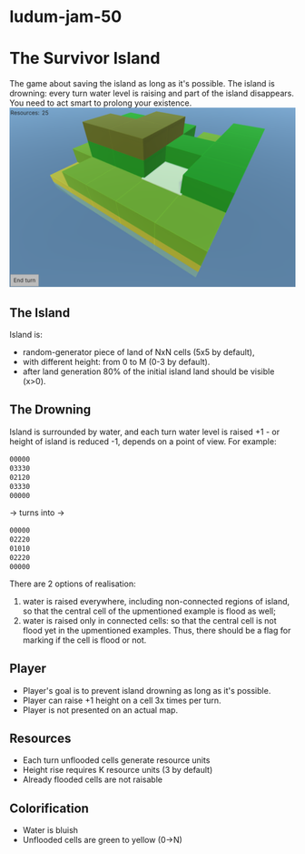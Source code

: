 # ludum-jam-50

The Survivor Island
====================
The game about saving the island as long as it's possible.
The island is drowning: every turn water level is raising and part of the island disappears. You need to act smart to prolong your existence.
![Screenshot](./docs/screen.png)

The Island
--------------
Island is:
* random-generator piece of land of NxN cells (5x5 by default),
* with different height: from 0 to M (0-3 by default). 
* after land generation 80% of the initial island land should be visible (x>0).

The Drowning
----------------
Island is surrounded by water, and each turn water level is raised +1 - or height of island is reduced -1, depends on a point of view. For example:
```
00000
03330
02120
03330
00000
```
-> turns into ->
```
00000
02220
01010
02220
00000
```

There are 2 options of realisation:
1) water is raised everywhere, including non-connected regions of island, so that the central cell of the upmentioned example is flood as well;
2) water is raised only in connected cells: so that the central cell is not flood yet in the upmentioned examples. Thus, there should be a flag for marking if the cell is flood or not.

Player
-----------------
* Player's goal is to prevent island drowning as long as it's possible.
* Player can raise +1 height on a cell 3x times per turn.
* Player is not presented on an actual map.

Resources
-----------------
* Each turn unflooded cells generate resource units
* Height rise requires K resource units (3 by default)
* Already flooded cells are not raisable

Colorification
-----------------
* Water is bluish
* Unflooded cells are green to yellow (0->N)
